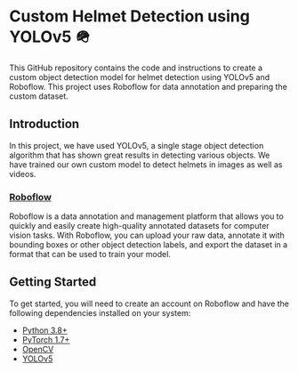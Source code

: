 # Custom Helmet Detection using YOLOv5 🪖

This GitHub repository contains the code and instructions to create a custom object detection model for helmet detection using YOLOv5 and Roboflow.
This project uses Roboflow for data annotation and preparing the custom dataset.

## Introduction

In this project, we have used YOLOv5, a single stage object detection algorithm that has shown great results in detecting various objects. We have trained our own custom model to detect helmets in images as well as videos.

### [Roboflow](https://roboflow.com/)

Roboflow is a data annotation and management platform that allows you to quickly and easily create high-quality annotated datasets for computer vision tasks. With Roboflow, you can upload your raw data, annotate it with bounding boxes or other object detection labels, and export the dataset in a format that can be used to train your model.

## Getting Started

To get started, you will need to create an account on Roboflow and have the following dependencies installed on your system:

- [Python  3.8+](https://www.python.org/downloads/)
- [PyTorch 1.7+](https://pytorch.org/get-started/locally/#windows-installation)
- [OpenCV](https://opencv.org/)
- [YOLOv5](https://github.com/ultralytics/yolov5)

